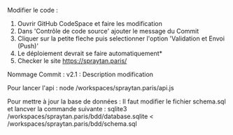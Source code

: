 Modifier le code : 

1. Ouvrir GitHub CodeSpace et faire les modification
2. Dans 'Contrôle de code source' ajouter le message du Commit
3. Cliquer sur la petite fleche puis selectionner l'option 'Validation et Envoi (Push)'
4. Le déploiement devrait se faire automatiquement*
5. Checker le site https://spraytan.paris/

Nommage Commit : 
v2.1 : Description modification

Pour lancer l'api : 
node /workspaces/spraytan.paris/api.js

Pour mettre à jour la base de données : 
Il faut modifier le fichier schema.sql et lancver la commande suivante : 
sqlite3 /workspaces/spraytan.paris/bdd/database.sqlite < /workspaces/spraytan.paris/bdd/schema.sql
